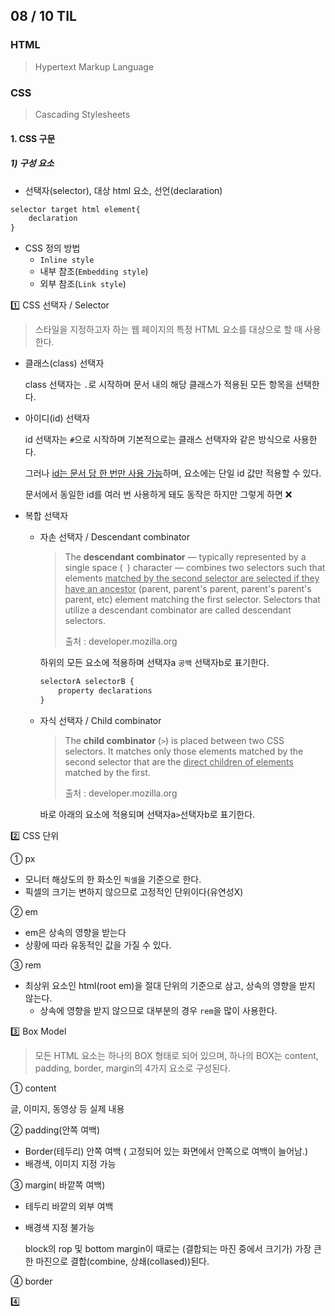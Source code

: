 

## 08 / 10 TIL



### HTML

> Hypertext Markup Language









### CSS

> Cascading Stylesheets

#### 

#### 1. CSS 구문

##### 1) 구성 요소

- 선택자(selector), 대상 html 요소, 선언(declaration)

```css
selector target html element{
    declaration
}
```

- CSS 정의 방법
  - `Inline style`
  - 내부 참조(`Embedding style`)
  - 외부 참조(`Link style`)

1️⃣ CSS 선택자 / Selector

> 스타일을 지정하고자 하는 웹 페이지의 특정 HTML 요소를 대상으로 할 때 사용한다.

- 클래스(class) 선택자

  class 선택자는 `.`로 시작하며 문서 내의 해당 클래스가 적용된 모든 항목을 선택한다.

- 아이디(id) 선택자

  id 선택자는 `#`으로 시작하며 기본적으로는 클래스 선택자와 같은 방식으로 사용한다.

  그러나 <u>id는 문서 당 한 번만 사용 가능</u>하며, 요소에는 단일 id 값만 적용할 수 있다.

  문서에서 동일한 id를 여러 번 사용하게 돼도 동작은 하지만 그렇게 하면 ❌

- 복합 선택자

  - 자손 선택자 / Descendant combinator

    > The **descendant combinator** — typically represented by a single space (` `) character — combines two selectors such that elements <u>matched by the second selector are selected if they have an ancestor</u> (parent, parent's parent, parent's parent's parent, etc) element matching the first selector. Selectors that utilize a descendant combinator are called descendant selectors.
    >
    > 출처 : developer.mozilla.org

    하위의 모든 요소에 적용하며 선택자a `공백` 선택자b로 표기한다.

    ```css
    selectorA selectorB {
        property declarations
    }
    ```

    

  - 자식 선택자 / Child combinator

    > The **child combinator** (`>`) is placed between two CSS selectors. It matches only those elements matched by the second selector that are the <u>direct children of elements</u> matched by the first.
    >
    > 출처 : developer.mozilla.org

    바로 아래의 요소에 적용되며 선택자a`>`선택자b로 표기한다.

    

2️⃣ CSS 단위

① px

- 모니터 해상도의 한 화소인 `픽셀`을 기준으로 한다.
- 픽셀의 크기는 변하지 않으므로 고정적인 단위이다(유연성X)

② em

- em은 상속의 영향을 받는다
- 상황에 따라 유동적인 값을 가질 수 있다.

③ rem

- 최상위 요소인 html(root em)을 절대 단위의 기준으로 삼고, 상속의 영향을 받지 않는다.
  - 상속에 영향을 받지 않으므로 대부분의 경우 `rem`을 많이 사용한다.



3️⃣ Box Model

>  모든 HTML 요소는 하나의 BOX 형태로 되어 있으며, 하나의 BOX는 content, padding, border, margin의 4가지 요소로 구성된다.

① content

글, 이미지, 동영상 등 실제 내용

② padding(안쪽 여백)

- Border(테두리) 안쪽 여백 ( 고정되어 있는 화면에서 안쪽으로 여백이 늘어남.)
- 배경색, 이미지 지정 가능

③ margin( 바깥쪽 여백)

- 테두리 바깥의 외부 여백

- 배경색 지정 불가능

  block의 rop 및 bottom margin이 때로는 (결합되는 마진 중에서 크기가) 가장 큰 한 마진으로 결합(combine, 상쇄(collased))된다.

④ border



4️⃣